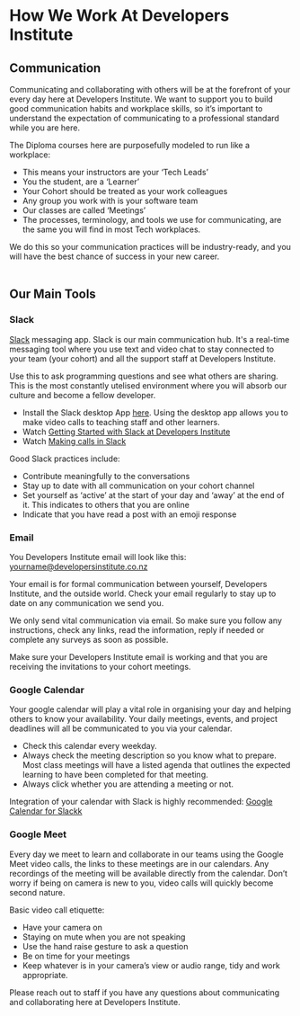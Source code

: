 # How We Work At Developers Institute

## Communication

Communicating and collaborating with others will be at the forefront of your every day here at Developers Institute. We want to support you to build good communication habits and workplace skills, so it’s important to understand the expectation of communicating to a professional standard while you are here. 

The Diploma courses here are purposefully modeled to run like a workplace: 
- This means your instructors are your ‘Tech Leads’
- You the student, are a ‘Learner’
- Your Cohort should be treated as your work colleagues
- Any group you work with is your software team
- Our classes are called ‘Meetings’
- The processes, terminology, and tools we use for communicating, are the same you will find in most Tech workplaces.

We do this so your communication practices will be industry-ready, and you will have the best chance of success in your new career.
<br>
<br>

## Our Main Tools

### Slack

[Slack](https://slack.com/intl/en-nz/) messaging app. Slack is our main communication hub. It's a real-time messaging tool where you use text and video chat to stay connected to your team (your cohort) and all the support staff at Developers Institute.

Use this to ask programming questions and see what others are sharing. This is the most constantly utelised environment where you will absorb our culture and become a fellow developer. 

- Install the Slack desktop App [here](https://slack.com/help/articles/207677868-Download-Slack-for-Mac). Using the desktop app allows you to make video calls to teaching staff and other learners.
- Watch [Getting Started with Slack at Developers Institute](https://www.loom.com/share/a3b3687160364ce8aa9d19e452826736?from_recorder=1)
- Watch [Making calls in Slack](https://www.loom.com/share/67c6ec6d949641e9b84c106493616c76?from_recorder=1)

Good Slack practices include: 

- Contribute meaningfully to the conversations
- Stay up to date with all communication on your cohort channel
- Set yourself as ‘active’ at the start of your day and ‘away’ at the end of it. This indicates to others that you are online
- Indicate that you have read a post with an emoji response


### Email

You Developers Institute email will look like this: yourname@developersinstitute.co.nz

Your email is for formal communication between yourself, Developers Institute, and the outside world. Check your email regularly to stay up to date on any communication we send you. 

We only send vital communication via email. So make sure you follow any instructions, check any links, read the information, reply if needed or complete any surveys as soon as possible. 

Make sure your Developers Institute email is working and that you are receiving the invitations to your cohort meetings.

### Google Calendar 

Your google calendar will play a vital role in organising your day and helping others to know your availability. Your daily meetings, events, and project deadlines will all be communicated to you via your calendar. 

- Check this calendar every weekday. 
- Always check the meeting description so you know what to prepare. Most class meetings will have a listed agenda that outlines the expected learning to have been completed for that meeting. 
- Always click whether you are attending a meeting or not.

Integration of your calendar with Slack is highly recommended: [Google Calendar for Slackk](https://slack.com/app-pages/google-calendar)

### Google Meet

Every day we meet to learn and collaborate in our teams using the Google Meet video calls, the links to these meetings are in our calendars. Any recordings of the meeting will be available directly from the calendar. Don’t worry if being on camera is new to you, video calls will quickly become second nature.

Basic video call etiquette: 

- Have your camera on
- Staying on mute when you are not speaking
- Use the hand raise gesture to ask a question
- Be on time for your meetings
- Keep whatever is in your camera’s view or audio range, tidy and work appropriate.


Please reach out to staff if you have any questions about communicating and collaborating here at Developers Institute.

